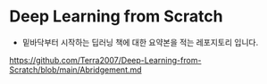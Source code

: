 # Deep Learning from Scratch
 * 밑바닥부터 시작하는 딥러닝
   책에 대한 요약본을 적는 레포지토리 입니다.
   
   
https://github.com/Terra2007/Deep-Learning-from-Scratch/blob/main/Abridgement.md
